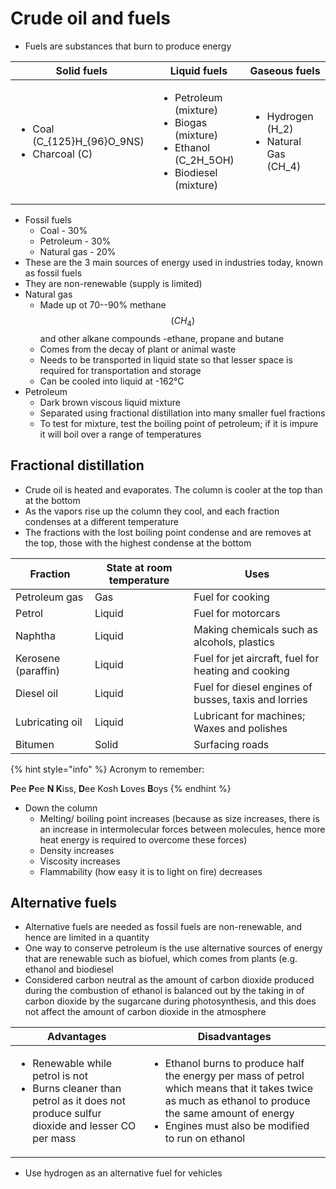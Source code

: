 # Crude oil and fuels

* Fuels are substances that burn to produce energy

| Solid fuels                                                                                | Liquid fuels                                                                                                                                    | Gaseous fuels                                                                                                   |
| ------------------------------------------------------------------------------------------ | ----------------------------------------------------------------------------------------------------------------------------------------------- | --------------------------------------------------------------------------------------------------------------- |
| <ul><li>Coal <span class="math">(C_{125}H_{96}O_9NS)</span></li><li>Charcoal (C)</li></ul> | <ul><li>Petroleum (mixture)</li><li>Biogas (mixture)</li><li>Ethanol <span class="math">(C_2H_5OH)</span></li><li>Biodiesel (mixture)</li></ul> | <ul><li>Hydrogen <span class="math">(H_2)</span></li><li>Natural Gas <span class="math">(CH_4)</span></li></ul> |

* Fossil fuels
  * Coal - 30%
  * Petroleum - 30%
  * Natural gas - 20%
* These are the 3 main sources of energy used in industries today, known as fossil fuels
* They are non-renewable (supply is limited)
* Natural gas
  * Made up ot 70--90% methane $$(CH_4)$$​and other alkane compounds -ethane, propane and butane
  * Comes from the decay of plant or animal waste
  * Needs to be transported in liquid state so that lesser space is required for transportation and storage
  * Can be cooled into liquid at -162°C
* Petroleum&#x20;
  * Dark brown viscous liquid mixture
  * Separated using fractional distillation into many smaller fuel fractions
  * To test for mixture, test the boiling point of petroleum; if it is impure it will boil over a range of temperatures

## Fractional distillation

* Crude oil is heated and evaporates. The column is cooler at the top than at the bottom
* As the vapors rise up the column they cool, and each fraction condenses at a different temperature
* The fractions with the lost boiling point condense and are removes at the top, those with the highest condense at the bottom

| Fraction            | State at room temperature | Uses                                                 |
| ------------------- | ------------------------- | ---------------------------------------------------- |
| Petroleum gas       | Gas                       | Fuel for cooking                                     |
| Petrol              | Liquid                    | Fuel for motorcars                                   |
| Naphtha             | Liquid                    | Making chemicals such as alcohols, plastics          |
| Kerosene (paraffin) | Liquid                    | Fuel for jet aircraft, fuel for heating and cooking  |
| Diesel oil          | Liquid                    | Fuel for diesel engines of busses, taxis and lorries |
| Lubricating oil     | Liquid                    | Lubricant for machines; Waxes and polishes           |
| Bitumen             | Solid                     | Surfacing roads                                      |

{% hint style="info" %}
Acronym to remember:

**P**ee **P**ee **N K**iss, **D**ee Kosh **L**oves **B**oys
{% endhint %}

* Down the column
  * Melting/ boiling point increases (because as size increases, there is an increase in intermolecular forces between molecules, hence more heat energy is required to overcome these forces)
  * Density increases
  * Viscosity increases
  * Flammability (how easy it is to light on fire) decreases

## Alternative fuels

* Alternative fuels are needed as fossil fuels are non-renewable, and hence are limited in a quantity
* One way to conserve petroleum is the use alternative sources of energy that are renewable such as biofuel, which comes from plants (e.g. ethanol and biodiesel
* Considered carbon neutral as the amount of carbon dioxide produced during the combustion of ethanol is balanced out by the taking in of carbon dioxide by the sugarcane during photosynthesis, and this does not affect the amount of carbon dioxide in the atmosphere

| Advantages                                                                                                                                     | Disadvantages                                                                                                                                                                                                                 |
| ---------------------------------------------------------------------------------------------------------------------------------------------- | ----------------------------------------------------------------------------------------------------------------------------------------------------------------------------------------------------------------------------- |
| <ul><li>Renewable while petrol is not</li><li>Burns cleaner than petrol as it does not produce sulfur dioxide and lesser CO per mass</li></ul> | <ul><li>Ethanol burns to produce half the energy per mass of petrol which means that it takes twice as much as ethanol to produce the same amount of energy</li><li>Engines must also be modified to run on ethanol</li></ul> |

* Use hydrogen as an alternative fuel for vehicles
